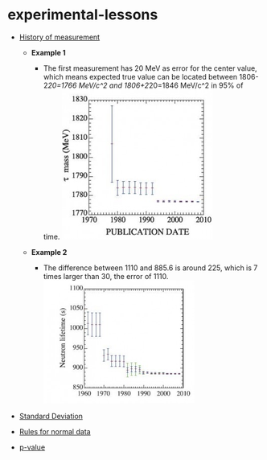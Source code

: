 # experimental-lessons

* [History of measurement](https://www.quantumdiaries.org/2009/06/08/history-of-measurement/)
  * **Example 1** 
    * The first measurement has 20 MeV as error for the center value, which means expected true value can be located between 1806-2*20=1766 MeV/c^2 and 1806+2*20=1846 MeV/c^2 in 95% of time. 
    ![](https://github.com/alonzi/experimental-lessons/blob/master/tau-mass3-300x298.jpg) 
    
  * **Example 2** 
    * The difference between 1110 and 885.6 is around 225, which is 7 times larger than 30, the error of 1110.
    ![](https://github.com/alonzi/experimental-lessons/blob/master/neutron-lifetime-300x244.jpg)
    
    
* [Standard Deviation](https://en.wikipedia.org/wiki/Standard_deviation)
* [Rules for normal data](https://en.wikipedia.org/wiki/Standard_deviation#Rules_for_normally_distributed_data)
* [p-value](https://en.wikipedia.org/wiki/P-value#Definition_and_interpretation)
